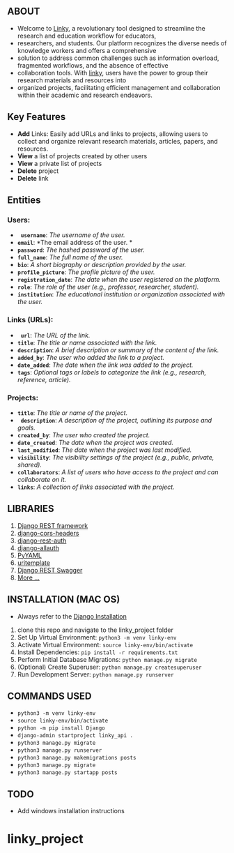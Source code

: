 ## ABOUT
- Welcome to [Linky](), a revolutionary tool designed to streamline the research and education workflow for educators,
- researchers, and students. Our platform recognizes the diverse needs of knowledge workers and offers a comprehensive
- solution to address common challenges such as information overload, fragmented workflows, and the absence of effective
- collaboration tools. With [linky](), users have the power to group their research materials and resources into 
- organized projects, facilitating efficient management and collaboration within their academic and research endeavors.
## Key Features
* __Add__ Links: Easily add URLs and links to projects, allowing users to collect and organize relevant research materials,
  articles, papers, and resources.
* __View__ a list of projects created by other users
* __View__ a private list of projects
* __Delete__ project
* __Delete__ link

## Entities
### Users:
- **` username`**: *The username of the user.*
- **`email`**: *The email address of the user. *
- **`password`**: *The hashed password of the user.*
- **`full_name`**: *The full name of the user.*
- **`bio`**: *A short biography or description provided by the user.*
- **`profile_picture`**: *The profile picture of the user.*
- **`registration_date`**: *The date when the user registered on the platform.*
- **`role`**: *The role of the user (e.g., professor, researcher, student).*
- **`institution`**: *The educational institution or organization associated with the user.*

### Links (URLs):
- **` url`**: *The URL of the link.*
- **`title`**: *The title or name associated with the link.*
- **`description`**: *A brief description or summary of the content of the link.*
- **`added_by`**: *The user who added the link to a project.*
- **`date_added`**: *The date when the link was added to the project.*
- **`tags`**: *Optional tags or labels to categorize the link (e.g., research, reference, article).*

### Projects:
- **`title`**: *The title or name of the project.*
- **` description`**: *A description of the project, outlining its purpose and goals.*
- **`created_by`**: *The user who created the project.*
- **`date_created`**: *The date when the project was created.*
- **`last_modified`**: *The date when the project was last modified.*
- **`visibility`**: *The visibility settings of the project (e.g., public, private, shared).*
- **`collaborators`**: *A list of users who have access to the project and can collaborate on it.*
- **`links`**: *A collection of links associated with the project.*

## LIBRARIES
1.  [Django REST framework](https://www.django-rest-framework.org/)
2. [django-cors-headers](https://pypi.org/project/django-cors-headers/)
3. [django-rest-auth](https://django-rest-auth.readthedocs.io/en/latest/installation.html)
4. [django-allauth](https://docs.allauth.org/en/latest/installation/quickstart.html)
5. [PyYAML](https://pypi.org/project/PyYAML/)
6. [uritemplate](https://pypi.org/project/uritemplate/)
7. [Django REST Swagger](https://django-rest-swagger.readthedocs.io/en/latest/)
8. [More ...]()

## INSTALLATION (MAC OS)
- Always refer to the [Django Installation](https://docs.djangoproject.com/en/5.0/intro/tutorial01/)
1. clone this repo and navigate to the linky_project folder
2. Set Up Virtual Environment: ``` python3 -m venv linky-env ```
3. Activate Virtual Environment: ``` source linky-env/bin/activate ```
4. Install Dependencies: ``` pip install -r requirements.txt ```
5. Perform Initial Database Migrations: ``` python manage.py migrate ```
6. (Optional) Create Superuser: ``` python manage.py createsuperuser ```
7. Run Development Server: ``` python manage.py runserver ```

## COMMANDS USED
* ``` python3 -m venv linky-env ```
* ``` source linky-env/bin/activate ```
* ``` python -m pip install Django ```
* ``` django-admin startproject linky_api . ``` 
* ``` python3 manage.py migrate ```
* ``` python3 manage.py runserver ```
* ``` python3 manage.py makemigrations posts ```
* ``` python3 manage.py migrate ```
* ``` python3 manage.py startapp posts ```

[//]: # (## STEPS TO RECREATE FROM SCRATCH)

[//]: # (1. Open terminal and navigate to your desktop folder run: ``` mkdir linky-project ```)

[//]: # (2. Navigate into the project: ``` cd  linky-project``` Run steps 2 and 3 from the [INSTALLATION] stage above.)

[//]: # (3. )

## TODO
- Add windows installation instructions
# linky_project
